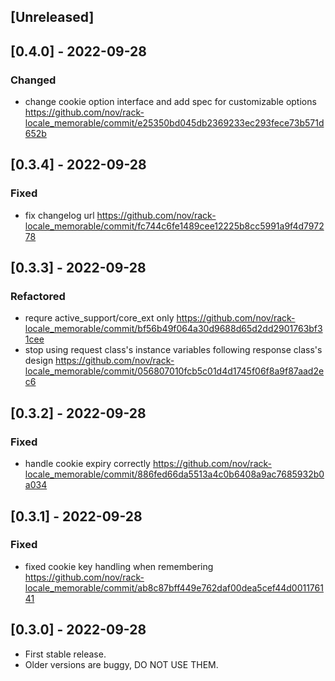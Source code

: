 ## [Unreleased]

## [0.4.0] - 2022-09-28

### Changed

- change cookie option interface and add spec for customizable options https://github.com/nov/rack-locale_memorable/commit/e25350bd045db2369233ec293fece73b571d652b

## [0.3.4] - 2022-09-28

### Fixed

- fix changelog url https://github.com/nov/rack-locale_memorable/commit/fc744c6fe1489cee12225b8cc5991a9f4d797278

## [0.3.3] - 2022-09-28

### Refactored

- requre active_support/core_ext only https://github.com/nov/rack-locale_memorable/commit/bf56b49f064a30d9688d65d2dd2901763bf31cee
- stop using request class's instance variables following response class's design https://github.com/nov/rack-locale_memorable/commit/056807010fcb5c01d4d1745f06f8a9f87aad2ec6

## [0.3.2] - 2022-09-28

### Fixed

- handle cookie expiry correctly https://github.com/nov/rack-locale_memorable/commit/886fed66da5513a4c0b6408a9ac7685932b0a034

## [0.3.1] - 2022-09-28

### Fixed

- fixed cookie key handling when remembering https://github.com/nov/rack-locale_memorable/commit/ab8c87bff449e762daf00dea5cef44d001176141

## [0.3.0] - 2022-09-28

- First stable release.
- Older versions are buggy, DO NOT USE THEM.
